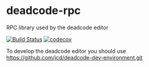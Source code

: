 # deadcode-rpc
RPC library used by the deadcode editor

[![Build Status](https://travis-ci.org/jcd/deadcode-rpc.svg?branch=master)](https://travis-ci.org/jcd/deadcode-rpc)
[![codecov](https://codecov.io/gh/jcd/deadcode-rpc/branch/master/graph/badge.svg)](https://codecov.io/gh/jcd/deadcode-rpc)

To develop the deadcode editor you should use https://github.com/jcd/deadcode-dev-environment.git

